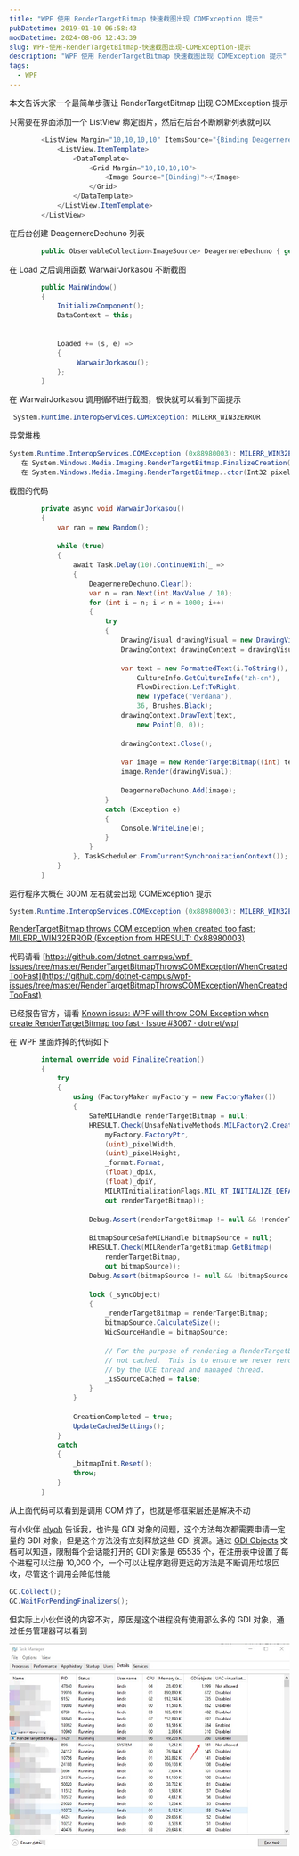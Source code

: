 ```yaml
---
title: "WPF 使用 RenderTargetBitmap 快速截图出现 COMException 提示"
pubDatetime: 2019-01-10 06:58:43
modDatetime: 2024-08-06 12:43:39
slug: WPF-使用-RenderTargetBitmap-快速截图出现-COMException-提示
description: "WPF 使用 RenderTargetBitmap 快速截图出现 COMException 提示"
tags:
  - WPF
---
```





本文告诉大家一个最简单步骤让 RenderTargetBitmap 出现 COMException 提示

<!--more-->


<!-- CreateTime:2019/1/10 14:58:43 -->

<!-- csdn -->

只需要在界面添加一个 ListView 绑定图片，然后在后台不断刷新列表就可以

```csharp
        <ListView Margin="10,10,10,10" ItemsSource="{Binding DeagernereDechuno}">
            <ListView.ItemTemplate>
                <DataTemplate>
                    <Grid Margin="10,10,10,10">
                        <Image Source="{Binding}"></Image>
                    </Grid>
                </DataTemplate>
            </ListView.ItemTemplate>
        </ListView>
```

在后台创建 DeagernereDechuno 列表

```csharp
        public ObservableCollection<ImageSource> DeagernereDechuno { get; set; }=new ObservableCollection<ImageSource>();

```

在 Load 之后调用函数 WarwairJorkasou 不断截图

```csharp
        public MainWindow()
        {
            InitializeComponent();
            DataContext = this;


            Loaded += (s, e) =>
            {
                 WarwairJorkasou();
            };
        }
```

在 WarwairJorkasou 调用循环进行截图，很快就可以看到下面提示

```csharp
 System.Runtime.InteropServices.COMException: MILERR_WIN32ERROR
``` 

异常堆栈

```csharp
System.Runtime.InteropServices.COMException (0x88980003): MILERR_WIN32ERROR (异常来自 HRESULT:0x88980003)
   在 System.Windows.Media.Imaging.RenderTargetBitmap.FinalizeCreation()
   在 System.Windows.Media.Imaging.RenderTargetBitmap..ctor(Int32 pixelWidth, Int32 pixelHeight, Double dpiX, Double dpiY, PixelFormat pixelFormat)
```

截图的代码

```csharp
        private async void WarwairJorkasou()
        {
            var ran = new Random();

            while (true)
            {
                await Task.Delay(10).ContinueWith(_ =>
                {
                    DeagernereDechuno.Clear();
                    var n = ran.Next(int.MaxValue / 10);
                    for (int i = n; i < n + 1000; i++)
                    {
                        try
                        {
                            DrawingVisual drawingVisual = new DrawingVisual();
                            DrawingContext drawingContext = drawingVisual.RenderOpen();

                            var text = new FormattedText(i.ToString(),
                                CultureInfo.GetCultureInfo("zh-cn"),
                                FlowDirection.LeftToRight,
                                new Typeface("Verdana"),
                                36, Brushes.Black);
                            drawingContext.DrawText(text,
                                new Point(0, 0));
                
                            drawingContext.Close();

                            var image = new RenderTargetBitmap((int) text.Width, (int) text.Height, 96, 96, PixelFormats.Pbgra32);
                            image.Render(drawingVisual);

                            DeagernereDechuno.Add(image);
                        }
                        catch (Exception e)
                        {
                            Console.WriteLine(e);
                        }
                    }
                }, TaskScheduler.FromCurrentSynchronizationContext());
            }
        }
```

运行程序大概在 300M 左右就会出现 COMException 提示

```csharp
System.Runtime.InteropServices.COMException (0x88980003): MILERR_WIN32ERROR (Exception from HRESULT: 0x88980003)
```

[RenderTargetBitmap throws COM exception when created too fast: MILERR_WIN32ERROR (Exception from HRESULT: 0x88980003)](https://social.msdn.microsoft.com/Forums/vstudio/en-US/5e9fb69b-7547-4f0b-ba06-ad4211be733d/rendertargetbitmap-throws-com-exception-when-created-too-fast-milerrwin32error-exception-from?forum=wpf )

代码请看 [https://github.com/dotnet-campus/wpf-issues/tree/master/RenderTargetBitmapThrowsCOMExceptionWhenCreatedTooFast](https://github.com/dotnet-campus/wpf-issues/tree/master/RenderTargetBitmapThrowsCOMExceptionWhenCreatedTooFast)

已经报告官方，请看 [Known issus: WPF will throw COM Exception when create RenderTargetBitmap too fast · Issue #3067 · dotnet/wpf](https://github.com/dotnet/wpf/issues/3067 )

在 WPF 里面炸掉的代码如下

```csharp
        internal override void FinalizeCreation()
        {
            try
            {
                using (FactoryMaker myFactory = new FactoryMaker())
                {
                    SafeMILHandle renderTargetBitmap = null;
                    HRESULT.Check(UnsafeNativeMethods.MILFactory2.CreateBitmapRenderTarget(
                        myFactory.FactoryPtr,
                        (uint)_pixelWidth,
                        (uint)_pixelHeight,
                        _format.Format,
                        (float)_dpiX,
                        (float)_dpiY,
                        MILRTInitializationFlags.MIL_RT_INITIALIZE_DEFAULT,
                        out renderTargetBitmap));

                    Debug.Assert(renderTargetBitmap != null && !renderTargetBitmap.IsInvalid);

                    BitmapSourceSafeMILHandle bitmapSource = null;
                    HRESULT.Check(MILRenderTargetBitmap.GetBitmap(
                        renderTargetBitmap,
                        out bitmapSource));
                    Debug.Assert(bitmapSource != null && !bitmapSource.IsInvalid);

                    lock (_syncObject)
                    {
                        _renderTargetBitmap = renderTargetBitmap;
                        bitmapSource.CalculateSize();
                        WicSourceHandle = bitmapSource;

                        // For the purpose of rendering a RenderTargetBitmap, we always treat it as if it's
                        // not cached.  This is to ensure we never render and write to the same bitmap source
                        // by the UCE thread and managed thread.
                        _isSourceCached = false;
                    }
                }

                CreationCompleted = true;
                UpdateCachedSettings();
            }
            catch
            {
                _bitmapInit.Reset();
                throw;
            }
        }
```

从上面代码可以看到是调用 COM 炸了，也就是修框架层还是解决不动

有小伙伴 [elyoh](https://github.com/elyoh) 告诉我，也许是 GDI 对象的问题，这个方法每次都需要申请一定量的 GDI 对象，但是这个方法没有立刻释放这些 GDI 资源。通过 [GDI Objects](https://docs.microsoft.com/en-us/windows/win32/sysinfo/gdi-objects ) 文档可以知道，限制每个会话能打开的 GDI 对象是 65535 个，在注册表中设置了每个进程可以注册 10,000 个，一个可以让程序跑得更远的方法是不断调用垃圾回收，尽管这个调用会降低性能

```csharp
GC.Collect();
GC.WaitForPendingFinalizers();
```

但实际上小伙伴说的内容不对，原因是这个进程没有使用那么多的 GDI 对象，通过任务管理器可以看到

<!-- ![](images/img-WPF 使用 RenderTargetBitmap 快速截图出现 COMException 提示0.png) -->

![](images/img-modify-5454725881205b0f014f9984891d554b.jpg)


